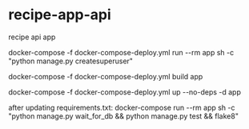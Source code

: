 # recipe-app-api
recipe api app

docker-compose -f docker-compose-deploy.yml run --rm app sh -c "python manage.py createsuperuser"

docker-compose -f docker-compose-deploy.yml build app

docker-compose -f docker-compose-deploy.yml up --no-deps -d app

after updating requirements.txt:
docker-compose run --rm app sh -c "python manage.py wait_for_db && python manage.py test && flake8"
